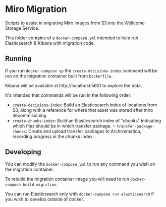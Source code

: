 # Miro Migration

Scripts to assist in migrating Miro images from S3 into the Wellcome Storage Service.

This folder contains of a `docker-compose.yml` intended to help run Elasticsearch & Kibana with migration code. 

## Running

If you run `docker-compose up` the `create-decisions-index` command will be run on the migration container built from `Dockerfile`.

Kibana will be available at http://localhost:5601 to explore the data.

It's intended that commands will be run in the following order:

- `create-decisions-index`: Build an Elasticsearch index of locations from S3, along with a reference for where that asset was stored after miro decommisioning.
- `create-chunks-index`: Build an Elasticsearch index of "chunks" indicating which files should be in which transfer package.
= `transfer-package-chunks`: Create and upload transfer packages to Archivematica, recording progress in the chunks index.

## Developing

You can modify the `docker-compose.yml` to run any command you wish on the migration container.

To rebuild the migration container image you will need to run `docker-compose build migration`.

You can run Elasticsearch only with `docker-compose run elasticsearch` if you wish to develop outside of docker.
